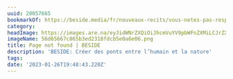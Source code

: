 ```yaml
---
uuid: 20057665
bookmarkOf: https://beside.media/fr/nouveaux-recits/vous-netes-pas-responsable-des-changements-climatiques/
category:
headImage: https://images.are.na/eyJidWNrZXQiOiJhcmVuYV9pbWFnZXMiLCJrZXkiOiIyMDA1NzY2NS9vcmlnaW5hbF81NmQ2NTY2N2M4NjViM2VkMjMxOGZkY2I1ZTBhNmUwNi5wbmciLCJlZGl0cyI6eyJyZXNpemUiOnsid2lkdGgiOjEyMDAsImhlaWdodCI6MTIwMCwiZml0IjoiaW5zaWRlIiwid2l0aG91dEVubGFyZ2VtZW50Ijp0cnVlfSwid2VicCI6eyJxdWFsaXR5Ijo5MH0sImpwZWciOnsicXVhbGl0eSI6OTB9LCJyb3RhdGUiOm51bGx9fQ==?bc=0
imageName: 56d65667c865b3ed2318fdcb5e0a6e06.png
title: Page not found | BESIDE
description: 'BESIDE: Créer des ponts entre l’humain et la nature'
tags:
date: '2023-01-26T19:48:43.220Z'
---
```

